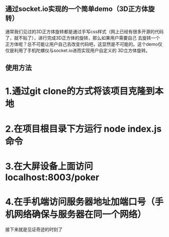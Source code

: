 ## 通过socket.io实现的一个简单demo（3D正方体旋转）
通常我们见过的3D正方体旋转都是通过手写css样式（网上已经有很多开源的代码了，就不贴了），进行完成3D正方体的旋转，那么如果用户需要自己
去旋转一个正方体呢？总不可能让用户自己去改变代码吧，这显然是不可能的。这个demo仅仅是利用了手机陀螺仪与socket.io进而实现用户自定义的
3D立方体旋转。

## 使用方法

# 1.通过git clone的方式将该项目克隆到本地
# 2.在项目根目录下方运行 node index.js命令
# 3.在大屏设备上面访问 localhost:8003/poker
# 4.在手机端访问服务器地址加端口号（手机网络确保与服务器在同一个网络）
接下来就是见证奇迹的时刻了